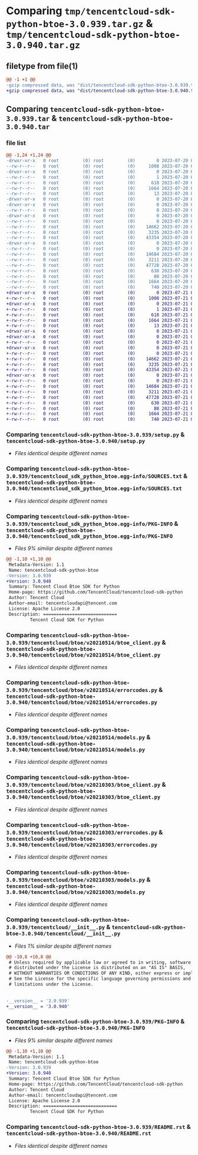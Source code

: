 # Comparing `tmp/tencentcloud-sdk-python-btoe-3.0.939.tar.gz` & `tmp/tencentcloud-sdk-python-btoe-3.0.940.tar.gz`

## filetype from file(1)

```diff
@@ -1 +1 @@
-gzip compressed data, was "dist/tencentcloud-sdk-python-btoe-3.0.939.tar", last modified: Thu Jul 20 00:18:56 2023, max compression
+gzip compressed data, was "dist/tencentcloud-sdk-python-btoe-3.0.940.tar", last modified: Fri Jul 21 00:23:45 2023, max compression
```

## Comparing `tencentcloud-sdk-python-btoe-3.0.939.tar` & `tencentcloud-sdk-python-btoe-3.0.940.tar`

### file list

```diff
@@ -1,24 +1,24 @@
-drwxr-xr-x   0 root         (0) root         (0)        0 2023-07-20 00:18:56.000000 tencentcloud-sdk-python-btoe-3.0.939/
--rw-r--r--   0 root         (0) root         (0)     1008 2023-07-20 00:18:56.000000 tencentcloud-sdk-python-btoe-3.0.939/setup.py
-drwxr-xr-x   0 root         (0) root         (0)        0 2023-07-20 00:18:56.000000 tencentcloud-sdk-python-btoe-3.0.939/tencentcloud_sdk_python_btoe.egg-info/
--rw-r--r--   0 root         (0) root         (0)        1 2023-07-20 00:18:56.000000 tencentcloud-sdk-python-btoe-3.0.939/tencentcloud_sdk_python_btoe.egg-info/dependency_links.txt
--rw-r--r--   0 root         (0) root         (0)      618 2023-07-20 00:18:56.000000 tencentcloud-sdk-python-btoe-3.0.939/tencentcloud_sdk_python_btoe.egg-info/SOURCES.txt
--rw-r--r--   0 root         (0) root         (0)     1664 2023-07-20 00:18:56.000000 tencentcloud-sdk-python-btoe-3.0.939/tencentcloud_sdk_python_btoe.egg-info/PKG-INFO
--rw-r--r--   0 root         (0) root         (0)       13 2023-07-20 00:18:56.000000 tencentcloud-sdk-python-btoe-3.0.939/tencentcloud_sdk_python_btoe.egg-info/top_level.txt
-drwxr-xr-x   0 root         (0) root         (0)        0 2023-07-20 00:18:56.000000 tencentcloud-sdk-python-btoe-3.0.939/tencentcloud/
-drwxr-xr-x   0 root         (0) root         (0)        0 2023-07-20 00:18:56.000000 tencentcloud-sdk-python-btoe-3.0.939/tencentcloud/btoe/
--rw-r--r--   0 root         (0) root         (0)        0 2023-07-20 00:18:56.000000 tencentcloud-sdk-python-btoe-3.0.939/tencentcloud/btoe/__init__.py
-drwxr-xr-x   0 root         (0) root         (0)        0 2023-07-20 00:18:56.000000 tencentcloud-sdk-python-btoe-3.0.939/tencentcloud/btoe/v20210514/
--rw-r--r--   0 root         (0) root         (0)        0 2023-07-20 00:18:56.000000 tencentcloud-sdk-python-btoe-3.0.939/tencentcloud/btoe/v20210514/__init__.py
--rw-r--r--   0 root         (0) root         (0)    14662 2023-07-20 00:18:56.000000 tencentcloud-sdk-python-btoe-3.0.939/tencentcloud/btoe/v20210514/btoe_client.py
--rw-r--r--   0 root         (0) root         (0)     3235 2023-07-20 00:18:56.000000 tencentcloud-sdk-python-btoe-3.0.939/tencentcloud/btoe/v20210514/errorcodes.py
--rw-r--r--   0 root         (0) root         (0)    43354 2023-07-20 00:18:56.000000 tencentcloud-sdk-python-btoe-3.0.939/tencentcloud/btoe/v20210514/models.py
-drwxr-xr-x   0 root         (0) root         (0)        0 2023-07-20 00:18:56.000000 tencentcloud-sdk-python-btoe-3.0.939/tencentcloud/btoe/v20210303/
--rw-r--r--   0 root         (0) root         (0)        0 2023-07-20 00:18:56.000000 tencentcloud-sdk-python-btoe-3.0.939/tencentcloud/btoe/v20210303/__init__.py
--rw-r--r--   0 root         (0) root         (0)    14684 2023-07-20 00:18:56.000000 tencentcloud-sdk-python-btoe-3.0.939/tencentcloud/btoe/v20210303/btoe_client.py
--rw-r--r--   0 root         (0) root         (0)     3211 2023-07-20 00:18:56.000000 tencentcloud-sdk-python-btoe-3.0.939/tencentcloud/btoe/v20210303/errorcodes.py
--rw-r--r--   0 root         (0) root         (0)    47728 2023-07-20 00:18:56.000000 tencentcloud-sdk-python-btoe-3.0.939/tencentcloud/btoe/v20210303/models.py
--rw-r--r--   0 root         (0) root         (0)      630 2023-07-20 00:18:56.000000 tencentcloud-sdk-python-btoe-3.0.939/tencentcloud/__init__.py
--rw-r--r--   0 root         (0) root         (0)       88 2023-07-20 00:18:56.000000 tencentcloud-sdk-python-btoe-3.0.939/setup.cfg
--rw-r--r--   0 root         (0) root         (0)     1664 2023-07-20 00:18:56.000000 tencentcloud-sdk-python-btoe-3.0.939/PKG-INFO
--rw-r--r--   0 root         (0) root         (0)      740 2023-07-20 00:18:56.000000 tencentcloud-sdk-python-btoe-3.0.939/README.rst
+drwxr-xr-x   0 root         (0) root         (0)        0 2023-07-21 00:23:45.000000 tencentcloud-sdk-python-btoe-3.0.940/
+-rw-r--r--   0 root         (0) root         (0)     1008 2023-07-21 00:23:45.000000 tencentcloud-sdk-python-btoe-3.0.940/setup.py
+drwxr-xr-x   0 root         (0) root         (0)        0 2023-07-21 00:23:45.000000 tencentcloud-sdk-python-btoe-3.0.940/tencentcloud_sdk_python_btoe.egg-info/
+-rw-r--r--   0 root         (0) root         (0)        1 2023-07-21 00:23:45.000000 tencentcloud-sdk-python-btoe-3.0.940/tencentcloud_sdk_python_btoe.egg-info/dependency_links.txt
+-rw-r--r--   0 root         (0) root         (0)      618 2023-07-21 00:23:45.000000 tencentcloud-sdk-python-btoe-3.0.940/tencentcloud_sdk_python_btoe.egg-info/SOURCES.txt
+-rw-r--r--   0 root         (0) root         (0)     1664 2023-07-21 00:23:45.000000 tencentcloud-sdk-python-btoe-3.0.940/tencentcloud_sdk_python_btoe.egg-info/PKG-INFO
+-rw-r--r--   0 root         (0) root         (0)       13 2023-07-21 00:23:45.000000 tencentcloud-sdk-python-btoe-3.0.940/tencentcloud_sdk_python_btoe.egg-info/top_level.txt
+drwxr-xr-x   0 root         (0) root         (0)        0 2023-07-21 00:23:45.000000 tencentcloud-sdk-python-btoe-3.0.940/tencentcloud/
+drwxr-xr-x   0 root         (0) root         (0)        0 2023-07-21 00:23:45.000000 tencentcloud-sdk-python-btoe-3.0.940/tencentcloud/btoe/
+-rw-r--r--   0 root         (0) root         (0)        0 2023-07-21 00:23:45.000000 tencentcloud-sdk-python-btoe-3.0.940/tencentcloud/btoe/__init__.py
+drwxr-xr-x   0 root         (0) root         (0)        0 2023-07-21 00:23:45.000000 tencentcloud-sdk-python-btoe-3.0.940/tencentcloud/btoe/v20210514/
+-rw-r--r--   0 root         (0) root         (0)        0 2023-07-21 00:23:45.000000 tencentcloud-sdk-python-btoe-3.0.940/tencentcloud/btoe/v20210514/__init__.py
+-rw-r--r--   0 root         (0) root         (0)    14662 2023-07-21 00:23:45.000000 tencentcloud-sdk-python-btoe-3.0.940/tencentcloud/btoe/v20210514/btoe_client.py
+-rw-r--r--   0 root         (0) root         (0)     3235 2023-07-21 00:23:45.000000 tencentcloud-sdk-python-btoe-3.0.940/tencentcloud/btoe/v20210514/errorcodes.py
+-rw-r--r--   0 root         (0) root         (0)    43354 2023-07-21 00:23:45.000000 tencentcloud-sdk-python-btoe-3.0.940/tencentcloud/btoe/v20210514/models.py
+drwxr-xr-x   0 root         (0) root         (0)        0 2023-07-21 00:23:45.000000 tencentcloud-sdk-python-btoe-3.0.940/tencentcloud/btoe/v20210303/
+-rw-r--r--   0 root         (0) root         (0)        0 2023-07-21 00:23:45.000000 tencentcloud-sdk-python-btoe-3.0.940/tencentcloud/btoe/v20210303/__init__.py
+-rw-r--r--   0 root         (0) root         (0)    14684 2023-07-21 00:23:45.000000 tencentcloud-sdk-python-btoe-3.0.940/tencentcloud/btoe/v20210303/btoe_client.py
+-rw-r--r--   0 root         (0) root         (0)     3211 2023-07-21 00:23:45.000000 tencentcloud-sdk-python-btoe-3.0.940/tencentcloud/btoe/v20210303/errorcodes.py
+-rw-r--r--   0 root         (0) root         (0)    47728 2023-07-21 00:23:45.000000 tencentcloud-sdk-python-btoe-3.0.940/tencentcloud/btoe/v20210303/models.py
+-rw-r--r--   0 root         (0) root         (0)      630 2023-07-21 00:23:45.000000 tencentcloud-sdk-python-btoe-3.0.940/tencentcloud/__init__.py
+-rw-r--r--   0 root         (0) root         (0)       88 2023-07-21 00:23:45.000000 tencentcloud-sdk-python-btoe-3.0.940/setup.cfg
+-rw-r--r--   0 root         (0) root         (0)     1664 2023-07-21 00:23:45.000000 tencentcloud-sdk-python-btoe-3.0.940/PKG-INFO
+-rw-r--r--   0 root         (0) root         (0)      740 2023-07-21 00:23:45.000000 tencentcloud-sdk-python-btoe-3.0.940/README.rst
```

### Comparing `tencentcloud-sdk-python-btoe-3.0.939/setup.py` & `tencentcloud-sdk-python-btoe-3.0.940/setup.py`

 * *Files identical despite different names*

### Comparing `tencentcloud-sdk-python-btoe-3.0.939/tencentcloud_sdk_python_btoe.egg-info/SOURCES.txt` & `tencentcloud-sdk-python-btoe-3.0.940/tencentcloud_sdk_python_btoe.egg-info/SOURCES.txt`

 * *Files identical despite different names*

### Comparing `tencentcloud-sdk-python-btoe-3.0.939/tencentcloud_sdk_python_btoe.egg-info/PKG-INFO` & `tencentcloud-sdk-python-btoe-3.0.940/tencentcloud_sdk_python_btoe.egg-info/PKG-INFO`

 * *Files 9% similar despite different names*

```diff
@@ -1,10 +1,10 @@
 Metadata-Version: 1.1
 Name: tencentcloud-sdk-python-btoe
-Version: 3.0.939
+Version: 3.0.940
 Summary: Tencent Cloud Btoe SDK for Python
 Home-page: https://github.com/TencentCloud/tencentcloud-sdk-python
 Author: Tencent Cloud
 Author-email: tencentcloudapi@tencent.com
 License: Apache License 2.0
 Description: ============================
         Tencent Cloud SDK for Python
```

### Comparing `tencentcloud-sdk-python-btoe-3.0.939/tencentcloud/btoe/v20210514/btoe_client.py` & `tencentcloud-sdk-python-btoe-3.0.940/tencentcloud/btoe/v20210514/btoe_client.py`

 * *Files identical despite different names*

### Comparing `tencentcloud-sdk-python-btoe-3.0.939/tencentcloud/btoe/v20210514/errorcodes.py` & `tencentcloud-sdk-python-btoe-3.0.940/tencentcloud/btoe/v20210514/errorcodes.py`

 * *Files identical despite different names*

### Comparing `tencentcloud-sdk-python-btoe-3.0.939/tencentcloud/btoe/v20210514/models.py` & `tencentcloud-sdk-python-btoe-3.0.940/tencentcloud/btoe/v20210514/models.py`

 * *Files identical despite different names*

### Comparing `tencentcloud-sdk-python-btoe-3.0.939/tencentcloud/btoe/v20210303/btoe_client.py` & `tencentcloud-sdk-python-btoe-3.0.940/tencentcloud/btoe/v20210303/btoe_client.py`

 * *Files identical despite different names*

### Comparing `tencentcloud-sdk-python-btoe-3.0.939/tencentcloud/btoe/v20210303/errorcodes.py` & `tencentcloud-sdk-python-btoe-3.0.940/tencentcloud/btoe/v20210303/errorcodes.py`

 * *Files identical despite different names*

### Comparing `tencentcloud-sdk-python-btoe-3.0.939/tencentcloud/btoe/v20210303/models.py` & `tencentcloud-sdk-python-btoe-3.0.940/tencentcloud/btoe/v20210303/models.py`

 * *Files identical despite different names*

### Comparing `tencentcloud-sdk-python-btoe-3.0.939/tencentcloud/__init__.py` & `tencentcloud-sdk-python-btoe-3.0.940/tencentcloud/__init__.py`

 * *Files 1% similar despite different names*

```diff
@@ -10,8 +10,8 @@
 # Unless required by applicable law or agreed to in writing, software
 # distributed under the License is distributed on an "AS IS" BASIS,
 # WITHOUT WARRANTIES OR CONDITIONS OF ANY KIND, either express or implied.
 # See the License for the specific language governing permissions and
 # limitations under the License.
 
 
-__version__ = '3.0.939'
+__version__ = '3.0.940'
```

### Comparing `tencentcloud-sdk-python-btoe-3.0.939/PKG-INFO` & `tencentcloud-sdk-python-btoe-3.0.940/PKG-INFO`

 * *Files 9% similar despite different names*

```diff
@@ -1,10 +1,10 @@
 Metadata-Version: 1.1
 Name: tencentcloud-sdk-python-btoe
-Version: 3.0.939
+Version: 3.0.940
 Summary: Tencent Cloud Btoe SDK for Python
 Home-page: https://github.com/TencentCloud/tencentcloud-sdk-python
 Author: Tencent Cloud
 Author-email: tencentcloudapi@tencent.com
 License: Apache License 2.0
 Description: ============================
         Tencent Cloud SDK for Python
```

### Comparing `tencentcloud-sdk-python-btoe-3.0.939/README.rst` & `tencentcloud-sdk-python-btoe-3.0.940/README.rst`

 * *Files identical despite different names*

